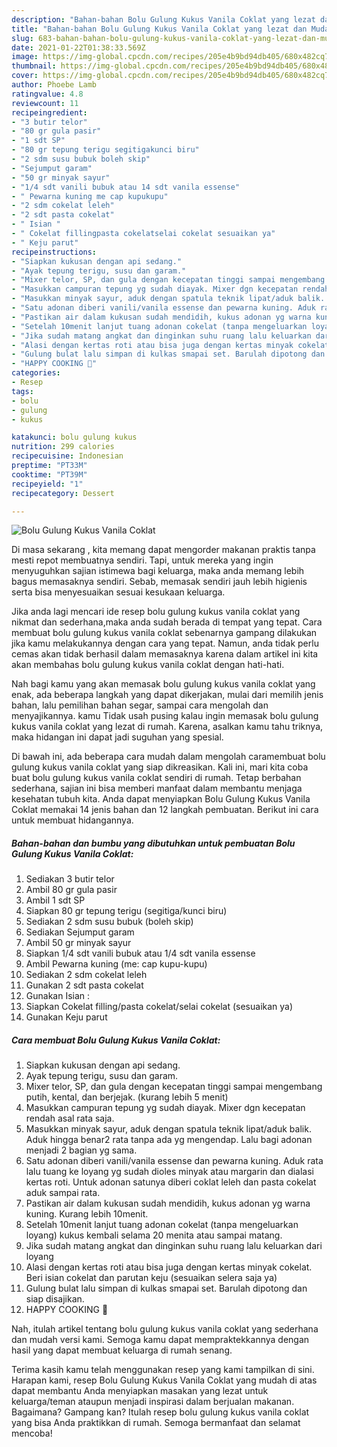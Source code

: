 ```yaml
---
description: "Bahan-bahan Bolu Gulung Kukus Vanila Coklat yang lezat dan Mudah Dibuat"
title: "Bahan-bahan Bolu Gulung Kukus Vanila Coklat yang lezat dan Mudah Dibuat"
slug: 683-bahan-bahan-bolu-gulung-kukus-vanila-coklat-yang-lezat-dan-mudah-dibuat
date: 2021-01-22T01:38:33.569Z
image: https://img-global.cpcdn.com/recipes/205e4b9bd94db405/680x482cq70/bolu-gulung-kukus-vanila-coklat-foto-resep-utama.jpg
thumbnail: https://img-global.cpcdn.com/recipes/205e4b9bd94db405/680x482cq70/bolu-gulung-kukus-vanila-coklat-foto-resep-utama.jpg
cover: https://img-global.cpcdn.com/recipes/205e4b9bd94db405/680x482cq70/bolu-gulung-kukus-vanila-coklat-foto-resep-utama.jpg
author: Phoebe Lamb
ratingvalue: 4.8
reviewcount: 11
recipeingredient:
- "3 butir telor"
- "80 gr gula pasir"
- "1 sdt SP"
- "80 gr tepung terigu segitigakunci biru"
- "2 sdm susu bubuk boleh skip"
- "Sejumput garam"
- "50 gr minyak sayur"
- "1/4 sdt vanili bubuk atau 14 sdt vanila essense"
- " Pewarna kuning me cap kupukupu"
- "2 sdm cokelat leleh"
- "2 sdt pasta cokelat"
- " Isian "
- " Cokelat fillingpasta cokelatselai cokelat sesuaikan ya"
- " Keju parut"
recipeinstructions:
- "Siapkan kukusan dengan api sedang."
- "Ayak tepung terigu, susu dan garam."
- "Mixer telor, SP, dan gula dengan kecepatan tinggi sampai mengembang putih, kental, dan berjejak. (kurang lebih 5 menit)"
- "Masukkan campuran tepung yg sudah diayak. Mixer dgn kecepatan rendah asal rata saja."
- "Masukkan minyak sayur, aduk dengan spatula teknik lipat/aduk balik. Aduk hingga benar2 rata tanpa ada yg mengendap. Lalu bagi adonan menjadi 2 bagian yg sama."
- "Satu adonan diberi vanili/vanila essense dan pewarna kuning. Aduk rata lalu tuang ke loyang yg sudah dioles minyak atau margarin dan dialasi kertas roti. Untuk adonan satunya diberi coklat leleh dan pasta cokelat aduk sampai rata."
- "Pastikan air dalam kukusan sudah mendidih, kukus adonan yg warna kuning. Kurang lebih 10menit."
- "Setelah 10menit lanjut tuang adonan cokelat (tanpa mengeluarkan loyang) kukus kembali selama 20 menita atau sampai matang."
- "Jika sudah matang angkat dan dinginkan suhu ruang lalu keluarkan dari loyang"
- "Alasi dengan kertas roti atau bisa juga dengan kertas minyak cokelat. Beri isian cokelat dan parutan keju (sesuaikan selera saja ya)"
- "Gulung bulat lalu simpan di kulkas smapai set. Barulah dipotong dan siap disajikan."
- "HAPPY COOKING 🥰"
categories:
- Resep
tags:
- bolu
- gulung
- kukus

katakunci: bolu gulung kukus 
nutrition: 299 calories
recipecuisine: Indonesian
preptime: "PT33M"
cooktime: "PT39M"
recipeyield: "1"
recipecategory: Dessert

---
```



![Bolu Gulung Kukus Vanila Coklat](https://img-global.cpcdn.com/recipes/205e4b9bd94db405/680x482cq70/bolu-gulung-kukus-vanila-coklat-foto-resep-utama.jpg)

Di masa  sekarang , kita memang dapat mengorder makanan praktis tanpa mesti repot membuatnya sendiri. Tapi, untuk mereka yang ingin menyuguhkan sajian istimewa bagi keluarga, maka anda memang lebih bagus memasaknya sendiri. Sebab, memasak sendiri jauh lebih higienis serta bisa menyesuaikan sesuai kesukaan keluarga.

Jika anda lagi mencari ide resep bolu gulung kukus vanila coklat yang nikmat dan sederhana,maka anda sudah berada di tempat yang tepat. Cara membuat bolu gulung kukus vanila coklat  sebenarnya gampang dilakukan jika kamu melakukannya dengan cara yang tepat. Namun, anda tidak perlu cemas akan tidak berhasil dalam memasaknya 
karena dalam artikel ini kita akan membahas bolu gulung kukus vanila coklat dengan hati-hati.  



Nah bagi kamu yang akan memasak bolu gulung kukus vanila coklat yang enak, ada beberapa langkah yang dapat dikerjakan, mulai dari memilih jenis bahan, lalu pemilihan bahan segar, sampai cara mengolah dan menyajikannya. kamu Tidak usah pusing kalau ingin memasak bolu gulung kukus vanila coklat yang lezat di rumah. Karena, asalkan kamu  tahu triknya, maka hidangan ini dapat jadi suguhan yang spesial.

Di bawah ini, ada beberapa cara mudah dalam mengolah caramembuat bolu gulung kukus vanila coklat yang siap dikreasikan. Kali ini, mari kita coba buat bolu gulung kukus vanila coklat sendiri di rumah. Tetap berbahan sederhana, sajian ini bisa memberi manfaat dalam membantu menjaga kesehatan tubuh kita. Anda dapat menyiapkan Bolu Gulung Kukus Vanila Coklat memakai 14 jenis bahan dan 12 langkah pembuatan. Berikut ini cara untuk membuat hidangannya.

<!--inarticleads1-->

##### Bahan-bahan dan bumbu yang dibutuhkan untuk pembuatan Bolu Gulung Kukus Vanila Coklat:

1. Sediakan 3 butir telor
1. Ambil 80 gr gula pasir
1. Ambil 1 sdt SP
1. Siapkan 80 gr tepung terigu (segitiga/kunci biru)
1. Sediakan 2 sdm susu bubuk (boleh skip)
1. Sediakan Sejumput garam
1. Ambil 50 gr minyak sayur
1. Siapkan 1/4 sdt vanili bubuk atau 1/4 sdt vanila essense
1. Ambil  Pewarna kuning (me: cap kupu-kupu)
1. Sediakan 2 sdm cokelat leleh
1. Gunakan 2 sdt pasta cokelat
1. Gunakan  Isian :
1. Siapkan  Cokelat filling/pasta cokelat/selai cokelat (sesuaikan ya)
1. Gunakan  Keju parut




<!--inarticleads2-->

##### Cara membuat Bolu Gulung Kukus Vanila Coklat:

1. Siapkan kukusan dengan api sedang.
1. Ayak tepung terigu, susu dan garam.
1. Mixer telor, SP, dan gula dengan kecepatan tinggi sampai mengembang putih, kental, dan berjejak. (kurang lebih 5 menit)
1. Masukkan campuran tepung yg sudah diayak. Mixer dgn kecepatan rendah asal rata saja.
1. Masukkan minyak sayur, aduk dengan spatula teknik lipat/aduk balik. Aduk hingga benar2 rata tanpa ada yg mengendap. Lalu bagi adonan menjadi 2 bagian yg sama.
1. Satu adonan diberi vanili/vanila essense dan pewarna kuning. Aduk rata lalu tuang ke loyang yg sudah dioles minyak atau margarin dan dialasi kertas roti. Untuk adonan satunya diberi coklat leleh dan pasta cokelat aduk sampai rata.
1. Pastikan air dalam kukusan sudah mendidih, kukus adonan yg warna kuning. Kurang lebih 10menit.
1. Setelah 10menit lanjut tuang adonan cokelat (tanpa mengeluarkan loyang) kukus kembali selama 20 menita atau sampai matang.
1. Jika sudah matang angkat dan dinginkan suhu ruang lalu keluarkan dari loyang
1. Alasi dengan kertas roti atau bisa juga dengan kertas minyak cokelat. Beri isian cokelat dan parutan keju (sesuaikan selera saja ya)
1. Gulung bulat lalu simpan di kulkas smapai set. Barulah dipotong dan siap disajikan.
1. HAPPY COOKING 🥰




Nah, itulah artikel tentang  bolu gulung kukus vanila coklat  yang sederhana dan mudah versi kami. Semoga kamu dapat mempraktekkannya dengan hasil yang dapat membuat keluarga di rumah senang. 

Terima kasih kamu telah menggunakan resep yang kami tampilkan di sini. Harapan kami, resep  Bolu Gulung Kukus Vanila Coklat yang mudah di atas dapat membantu Anda menyiapkan masakan yang lezat untuk keluarga/teman ataupun menjadi inspirasi dalam berjualan makanan. Bagaimana? Gampang kan? Itulah resep bolu gulung kukus vanila coklat yang bisa Anda praktikkan di rumah. Semoga bermanfaat dan selamat mencoba!

